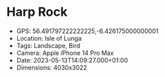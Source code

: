 # Harp Rock

- GPS: 56.491797222222225,-6.426175000000001
- Location: Isle of Lunga
- Tags: Landscape, Bird
- Camera: Apple iPhone 14 Pro Max
- Date: 2023-05-13T14:09:27.000+01:00
- Dimensions: 4030x3022
